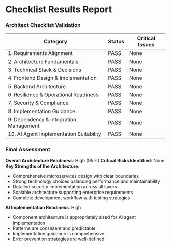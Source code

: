 # Checklist Results Report

### Architect Checklist Validation

| Category | Status | Critical Issues |
|----------|--------|-----------------|
| 1. Requirements Alignment | PASS | None |
| 2. Architecture Fundamentals | PASS | None |
| 3. Technical Stack & Decisions | PASS | None |
| 4. Frontend Design & Implementation | PASS | None |
| 5. Backend Architecture | PASS | None |
| 6. Resilience & Operational Readiness | PASS | None |
| 7. Security & Compliance | PASS | None |
| 8. Implementation Guidance | PASS | None |
| 9. Dependency & Integration Management | PASS | None |
| 10. AI Agent Implementation Suitability | PASS | None |

### Final Assessment

**Overall Architecture Readiness**: High (95%)
**Critical Risks Identified**: None
**Key Strengths of the Architecture**:
- Comprehensive microservices design with clear boundaries
- Strong technology choices balancing performance and maintainability
- Detailed security implementation across all layers
- Scalable architecture supporting enterprise requirements
- Complete development workflow with testing strategies

**AI Implementation Readiness**: High
- Component architecture is appropriately sized for AI agent implementation
- Patterns are consistent and predictable
- Implementation guidance is comprehensive
- Error prevention strategies are well-defined

